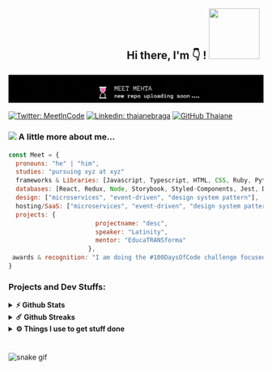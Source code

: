<h2> &nbsp;&nbsp;&nbsp&nbsp;&nbsp;&nbsp;&nbsp;&nbsp;&nbsp;&nbsp;&nbsp;&nbsp;&nbsp;&nbsp;&nbsp;&nbsp;&nbsp;&nbsp;&nbsp;&nbsp;&nbsp;&nbsp;&nbsp;&nbsp;&nbsp;&nbsp;&nbsp;&nbsp;&nbsp;&nbsp;&nbsp;&nbsp;&nbsp;&nbsp;&nbsp;&nbsp;&nbsp;&nbsp;&nbsp;&nbsp;&nbsp;&nbsp;&nbsp;&nbsp;&nbsp;&nbsp; Hi there, I'm 👇 ! <img src="https://octodex.github.com/images/daftpunktocat-guy.gif" width="100" height="100"> </h2>

![](https://github.com/MeetInCode/MeetInCode/blob/bb2f437658a14126c2dfdd6ccedd7ab651c3239f/mygif.gif)

<!--profilelinks--https://dev.to/envoy_/150-badges-for-github-pnk#social-->
[![Twitter: MeetInCode](https://img.shields.io/twitter/follow/MeetInCode?style=social)](https://twitter.com/MeetInCode)
[![Linkedin: thaianebraga](https://img.shields.io/badge/-thaianebraga-blue?style=flat-square&logo=Linkedin&logoColor=white&link=https://www.linkedin.com/in/thaianebraga/)](https://www.linkedin.com/in/thaianebraga/)
[![GitHub Thaiane](https://img.shields.io/github/followers/thaiane?label=follow&style=social)](https://github.com/Thaiane)

<!--profilelinks---->

### <img src="https://media.giphy.com/media/VgCDAzcKvsR6OM0uWg/giphy.gif" width="50"> A little more about me...  

```javascript
const Meet = {
  pronouns: "he" | "him",
  studies: "pursuing xyz at xyz"
  frameworks & Libraries: [Javascript, Typescript, HTML, CSS, Ruby, Python, Java],
  databases: [React, Redux, Node, Storybook, Styled-Components, Jest, Docker],
  design: ["microservices", "event-driven", "design system pattern"],
  hosting/SaaS: ["microservices", "event-driven", "design system pattern"],
  projects: {
                        projectname: "desc",
                        speaker: "Latinity",
                        mentor: "EducaTRANSforma"
                      },
 awards & recognition: "I am doing the #100DaysOfCode challenge focused on react and typescript"
}
```

### Projects and Dev Stuffs:

<details>
  <summary><b>⚡ Github Stats</b></summary>

  <br />
  
<div align="center">
<p>&nbsp;<img align="center" src="https://github-readme-stats.vercel.app/api?username=MeetInCode&show_icons=true&theme=highcontrast&locale=en" alt="MeetInCode" /></p>
	 <img align="center" src="https://github-readme-stats.vercel.app/api/top-langs?username=MeetInCode&show_icons=true&theme=highcontrast&locale=en&layout=compact" alt="MeetInCode" />
  <br />
</div>

 
 
</details>

<details>
  <summary><b>☄️ Github Streaks</b></summary>

 <div align="center">
  <img src="https://github-readme-streak-stats.herokuapp.com/?user=MeetInCode&theme=highcontrast" alt="MeetInCode" />
   
  
</div>

</details>

<details>
  <br />
  <summary><b>⚙️ Things I use to get stuff done</b></summary>
  	<ul>
  	    <li><b>OS:</b> MacOS 13 Ventura</li>
	    <li><b>Laptop: </b> Macbook Air M1</li>
  	    <li><b>Browser: </b> Chrome & Safari</li>
	    <li><b>Terminal: </b> ZSH: Oh My Zsh (PowerLevel10k)</li>
	    <li><b>Code Editor:</b> VSCode - The best editor out there</li>
 	    <li><b>Other Tools:</b> Postman, Notion, Bitwarden and Raindrop</li>
	    <li><b>To Stay Updated:</b> Twitter, Product Hunt and Hacker News</li>
	</ul>
</details>

#
![snake gif](https://github.com/YOUR_USERNAME/YOUR_USERNAME/blob/output/github-contribution-grid-snake.gif)
